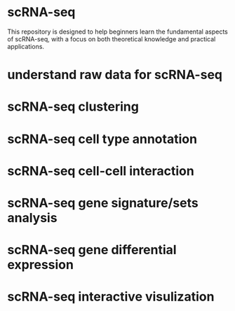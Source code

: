 # scRNA-seq
This repository is designed to help beginners learn the fundamental aspects of scRNA-seq, with a focus on both theoretical knowledge and practical applications.

# understand raw data for scRNA-seq

# scRNA-seq clustering

# scRNA-seq cell type annotation

# scRNA-seq cell-cell interaction 

# scRNA-seq gene signature/sets analysis

# scRNA-seq gene differential expression 

# scRNA-seq interactive visulization
